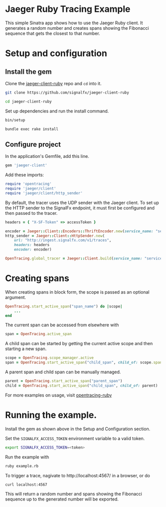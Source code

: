 # Jaeger Ruby Tracing Example

This simple Sinatra app shows how to use the Jaeger Ruby client. It generates a
random number and creates spans showing the Fibonacci sequence that gets the
closest to that number.


# Setup and configuration

## Install the gem

Clone the [jaeger-client-ruby](https://github.com/signalfx/jaeger-client-ruby) repo and `cd` into it.

```bash
git clone https://github.com/signalfx/jaeger-client-ruby

cd jaeger-client-ruby
```

Set up dependencies and run the install command.

```bash
bin/setup

bundle exec rake install
```

## Configure project

In the application's Gemfile, add this line.

```ruby
gem 'jaeger-client'
```

Add these imports:

```ruby
require 'opentracing'
require 'jaeger/client'
require 'jaeger/client/http_sender'
```

By default, the tracer uses the UDP sender with the Jaeger client. To set up
the HTTP sender to the SignalFx endpoint, it must first be configured and then
passed to the tracer.

```ruby
headers = { "X-SF-Token" => accessToken }

encoder = Jaeger::Client::Encoders::ThriftEncoder.new(service_name: "service_name")
http_sender = Jaeger::Client::HttpSender.new(
    url: "http://ingest.signalfx.com/v1/traces",
    headers: headers
    encoder: encoder)

OpenTracing.global_tracer = Jaeger::Client.build(service_name: "service_name", sender: http_sender)
```


# Creating spans

When creating spans in block form, the scope is passed as an optional argument.

```ruby
OpenTracing.start_active_span("span_name") do |scope|
    ...
end
```

The current span can be accessed from elsewhere with

```ruby
span = OpenTracing.active_span
```

A child span can be started by getting the current active scope and then
starting a new span.

```ruby
scope = OpenTracing.scope_manager.active
span = OpenTracing.start_active_span("child_span", child_of: scope.span)
```

A parent span and child span can be manually managed.

```ruby
parent = OpenTracing.start_active_span("parent_span")
child = OpenTracing.start_active_span("child_span", child_of: parent)
```

For more examples on usage, visit [opentracing-ruby](https://github.com/opentracing/opentracing-ruby)


# Running the example.

Install the gem as shown above in the Setup and Configuration section.

Set the `SIGNALFX_ACCESS_TOKEN` environment variable to a valid token.

```bash
export SIGNALFX_ACCESS_TOKEN=<token>
```

Run the example with

```bash
ruby example.rb
```

To trigger a trace, nagivate to http://localhost:4567/ in a browser, or do

```bash
curl localhost:4567
```

This will return a random number and spans showing the Fibonacci sequence up to the
generated number will be exported.

